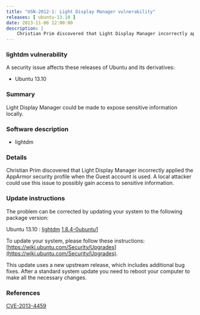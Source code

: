 ```yaml
---
title: "USN-2012-1: Light Display Manager vulnerability"
releases: [ ubuntu-13.10 ]
date: 2013-11-06 12:00:00
description: |
    Christian Prim discovered that Light Display Manager incorrectly applied the AppArmor security profile when the Guest account is used. A local attacker could use this issue to possibly gain access to sensitive information. 
--- 
```

 
### lightdm vulnerability

A security issue affects these releases of Ubuntu and its derivatives:

* Ubuntu 13.10

### Summary

Light Display Manager could be made to expose sensitive information locally.

### Software description

* lightdm 

### Details

Christian Prim discovered that Light Display Manager incorrectly applied the AppArmor security profile when the Guest account is used. A local attacker could use this issue to possibly gain access to sensitive information. 

### Update instructions

The problem can be corrected by updating your system to the following package version:

Ubuntu 13.10
 : [lightdm](https://launchpad.net/ubuntu/+source/lightdm) <span> [1.8.4-0ubuntu1](https://launchpad.net/ubuntu/+source/lightdm/1.8.4-0ubuntu1) </span> 

To update your system, please follow these instructions: [https://wiki.ubuntu.com/Security/Upgrades](https://wiki.ubuntu.com/Security/Upgrades).

This update uses a new upstream release, which includes additional bug fixes. After a standard system update you need to reboot your computer to make all the necessary changes. 

### References

 [CVE-2013-4459](http://people.ubuntu.com/~ubuntu-security/cve/CVE-2013-4459)
 
